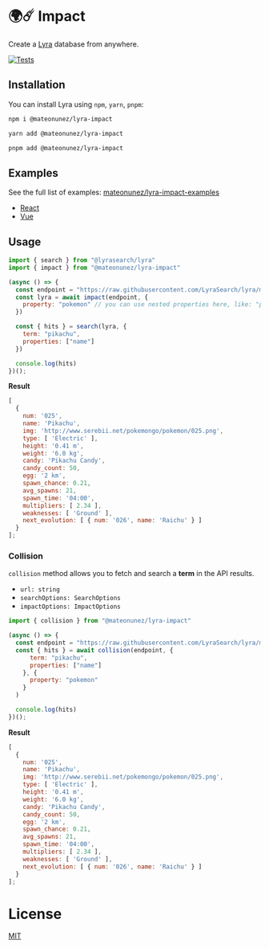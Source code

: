 # 🌍☄️️ Impact 

Create a [Lyra](https://github.com/nearform/lyra) database from anywhere.

[![Tests](https://github.com/mateonunez/lyra-impact/actions/workflows/ci.yml/badge.svg?branch=main)](https://github.com/mateonunez/lyra-impact/actions/workflows/ci.yml)

## Installation

You can install Lyra using `npm`, `yarn`, `pnpm`:

```sh
npm i @mateonunez/lyra-impact
```
```sh
yarn add @mateonunez/lyra-impact
```
```sh
pnpm add @mateonunez/lyra-impact
```

## Examples

See the full list of examples: [mateonunez/lyra-impact-examples](https://github.com/mateonunez/lyra-impact-examples)

- [React](https://lyra-impact-examples-with-react.vercel.app/)
- [Vue](https://lyra-impact-examples-with-vue.vercel.app/)

## Usage

```js
import { search } from "@lyrasearch/lyra"
import { impact } from "@mateonunez/lyra-impact"

(async () => {
  const endpoint = "https://raw.githubusercontent.com/LyraSearch/lyra/main/examples/with-vue/public/pokedex.json"
  const lyra = await impact(endpoint, {
    property: "pokemon" // you can use nested properties here, like: "pokemon.next_evolution"
  })

  const { hits } = search(lyra, {
    term: "pikachu",
    properties: ["name"]
  })

  console.log(hits)
})();
```

**Result**
```js
[
  {
    num: '025',
    name: 'Pikachu',
    img: 'http://www.serebii.net/pokemongo/pokemon/025.png',
    type: [ 'Electric' ],
    height: '0.41 m',
    weight: '6.0 kg',
    candy: 'Pikachu Candy',
    candy_count: 50,
    egg: '2 km',
    spawn_chance: 0.21,
    avg_spawns: 21,
    spawn_time: '04:00',
    multipliers: [ 2.34 ],
    weaknesses: [ 'Ground' ],
    next_evolution: [ { num: '026', name: 'Raichu' } ]
  }
];

```

### Collision

`collision` method allows you to fetch and search a **term** in the API results.

- `url: string`
- `searchOptions: SearchOptions`
- `impactOptions: ImpactOptions`

```js
import { collision } from "@mateonunez/lyra-impact"

(async () => {
  const endpoint = "https://raw.githubusercontent.com/LyraSearch/lyra/main/examples/with-vue/public/pokedex.json"
  const { hits } = await collision(endpoint, {
      term: "pikachu",
      properties: ["name"]
    }, {
      property: "pokemon"
    }
  )

  console.log(hits)
})();
```

**Result**
```js
[
  {
    num: '025',
    name: 'Pikachu',
    img: 'http://www.serebii.net/pokemongo/pokemon/025.png',
    type: [ 'Electric' ],
    height: '0.41 m',
    weight: '6.0 kg',
    candy: 'Pikachu Candy',
    candy_count: 50,
    egg: '2 km',
    spawn_chance: 0.21,
    avg_spawns: 21,
    spawn_time: '04:00',
    multipliers: [ 2.34 ],
    weaknesses: [ 'Ground' ],
    next_evolution: [ { num: '026', name: 'Raichu' } ]
  }
];

```

# License

[MIT](/LICENSE)
